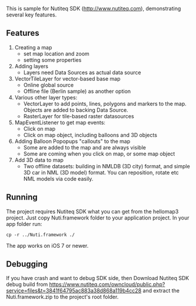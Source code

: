 
This is sample for Nutiteq SDK (http://www.nutiteq.com), demonstrating several key features.

## Features
1. Creating a map
   - set map location and zoom
   - setting some properties
2. Adding layers
   - Layers need Data Sources as actual data source
3. VectorTileLayer for vector-based base map
   - Online global source 
   - Offline file (Berlin sample) as another option
4. Various other layer types:
   - VectorLayer to add points, lines, polygons and markers to the map. Objects are added to backing Data Source.
   - RasterLayer for tile-based raster datasources
5. MapEventListener to get map events:
   - Click on map
   - Click on map object, including balloons and 3D objects
6. Adding Balloon Popopups "callouts" to the map
   - Some are added to the map and are always visible
   - Some are coming when you click on map, or some map object
7. Add 3D data to map
   - Two offline datasets: building in NMLDB (3D city) format, and simple 3D car in NML (3D model) format. You can reposition, rotate etc NML models via code easily.

## Running
The project requires Nutiteq SDK what you can get from the hellomap3 project. Just copy Nuti.framework folder to your application project. In your app folder run:

    cp -r ../Nuti.framework ./


The app works on iOS 7 or newer.

## Debugging

If you have crash and want to debug SDK side, then Download Nutiteq SDK debug build from https://www.nutiteq.com/owncloud/public.php?service=files&t=3841f64795ac883a38d868a119b4cc28 and extract the Nuti.framework.zip to the project's root folder.

